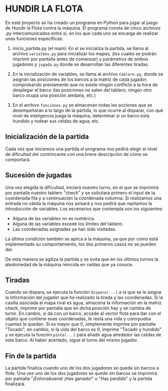 # HUNDIR LA FLOTA

En este proyecto se ha creado un programa en Python para jugar al juego de Hundir la Flota contra la máquina.
El programa consta de cinco archivos .py intercomunicados entre sí, en los que cada uno se encarga de realizar unas funciones específicas:

1. inicio_partida.py (el main): En el se inicializa la partida, se llama al archivo `varialbes.py` para inicializar los mapas, (los cuales se podrán imprimir por pantalla antes de comenzar) y parámetros de ambos jugadores y `jugada.py` donde se desarrollan las diferentes tiradas.

2. En la inicialización de variables, se llama al archivo `tablero.py`, donde se asignan las posiciones de los barcos a la matriz de cada jugador, comprobando previamente que no existe ningún conflicto a la hora de desplegar el barco (las posiciones no salen del tablero, ningún otro barco ocupa una posición aledaña, etc.)

3. En el archivo `funciones.py` se almacenan todas las acciones que se desempeñarán a lo largo de la partida, lo que ocurre al disparar, con qué nivel de inteligencia juega la máquina, determinar si un barco está hundido y rodear sus celdas de agua, etc.

## Inicialización de la partida

Cada vez que iniciemos una partida el programa nos pedirá elegir el nivel de dificultad del contrincante con una breve descripción de cómo se comportará.

## Sucesión de jugadas

Una vez elegida la dificultad, iniciará nuestro turno, en el que se imprimirá por pantalla nuestro tablero "check" y se solicitará primero el input de la coordenada fila y a continuación la coordenada columna. Si realizamos una entrada no válida la máquina nos avisará y nos pedirá que repitamos la introducción de variables. Los escenarios que contempla son los siguientes:

* Alguna de las variables no es numérica.
* Alguna de las variables excede los límites del tablero.
* Las coordenadas asignadas ya han sido visitadas.

La última condición también se aplica a la máquina, ya que por cómo está implementado su comportamiento, los dos primeros casos no se pueden dar.

De esta manera se agiliza la partida y se evita que en los últimos turnos la aleatoriedad de la máquina reincida en celdas que ya conoce.

## Tiradas

Cuando se dispara, se ejecuta la función `disparo(...)` a la que se le asigna la información del jugador que ha realizado la tirada y las coordenadas. Si la casilla asociada al mapa rival es agua, almacena la información en la matriz check, imprime por pantalla que en dicha posición hay y se cambia de turno. En cambio, si da con un barco, accede al vector flota para dar con el objeto que contiene esas coordenadas, le resta una vida y comrpueba cuantas le quedan. Si es mayor que 0, simplemente imprime por pantalla "Tocado", en cambio, si la vida del barco es 0, imprime "Tocado y hundido" y se ejecuta la función `pinta(...)` para añadir agua alrededor las celdas de este barco. Al haber acertado, sigue el turno del mismo jugador.

## Fin de la partida

La partida finaliza cuando uno de los dos jugadores se queda sin barcos a flote. Una vez uno de los dos jugadores se quede sin barcos se imprimirá por pantalla "¡Enhorabuena! ¡Has ganado!" o "Has perdido" y la partida finalizará.
